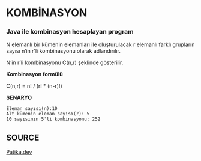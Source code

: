 # KOMBİNASYON

### Java ile kombinasyon hesaplayan program

N elemanlı bir kümenin elemanları ile oluşturulacak r elemanlı farklı grupların sayısı n’in r’li kombinasyonu olarak adlandırılır.

N’in r’li kombinasyonu C(n,r) şeklinde gösterilir.

**Kombinasyon formülü**

C(n,r) = n! / (r! * (n-r)!)

**SENARYO**

```
Eleman sayısı(n):10
Alt kümenin eleman sayısı(r): 5
10 sayısının 5'li kombinasyonu: 252

```

## SOURCE

[Patika.dev](https://www.patika.dev/tr)
